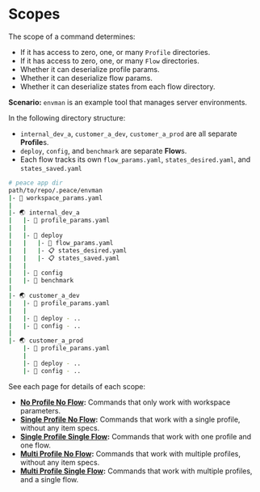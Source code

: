 # Scopes

The scope of a command determines:

* If it has access to zero, one, or many `Profile` directories.
* If it has access to zero, one, or many `Flow` directories.
* Whether it can deserialize profile params.
* Whether it can deserialize flow params.
* Whether it can deserialize states from each flow directory.

**Scenario:** `envman` is an example tool that manages server environments.

In the following directory structure:

* `internal_dev_a`, `customer_a_dev`, `customer_a_prod` are all separate **Profile**s.
* `deploy`, `config`, and `benchmark` are separate **Flow**s.
* Each flow tracks its own `flow_params.yaml`, `states_desired.yaml`, and `states_saved.yaml`

```bash
# peace app dir
path/to/repo/.peace/envman
|- 📝 workspace_params.yaml
|
|- 🌏 internal_dev_a
|   |- 📝 profile_params.yaml
|   |
|   |- 🌊 deploy
|   |   |- 📝 flow_params.yaml
|   |   |- 📋 states_desired.yaml
|   |   |- 📋 states_saved.yaml
|   |
|   |- 🌊 config
|   |- 🌊 benchmark
|
|- 🌏 customer_a_dev
|   |- 📝 profile_params.yaml
|   |
|   |- 🌊 deploy - ..
|   |- 🌊 config - ..
|
|- 🌏 customer_a_prod
    |- 📝 profile_params.yaml
    |
    |- 🌊 deploy - ..
    |- 🌊 config - ..
```

See each page for details of each scope:

* **[No Profile No Flow]\:** Commands that only work with workspace parameters.
* **[Single Profile No Flow]\:** Commands that work with a single profile, without any item specs.
* **[Single Profile Single Flow]\:** Commands that work with one profile and one flow.
* **[Multi Profile No Flow]\:** Commands that work with multiple profiles, without any item specs.
* **[Multi Profile Single Flow]\:** Commands that work with multiple profiles, and a single flow.

[No Profile No Flow]: scopes/no_profile_no_flow.md
[Single Profile No Flow]: scopes/single_profile_no_flow.md
[Single Profile Single Flow]: scopes/single_profile_single_flow.md
[Multi Profile No Flow]: scopes/multi_profile_no_flow.md
[Multi Profile Single Flow]: scopes/multi_profile_single_flow.md
